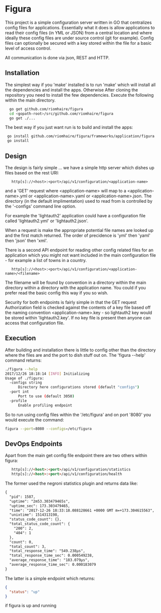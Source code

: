 # Figura

This project is a simple configuration server written in GO that centralizes config files for applications. Essentially what it does is allow applications to read their config files (in YML or JSON) from a central location and where ideally these config files are under source control (git for example). Config files can optionally be secured with a key stored within the file for a basic level of access control.

All communication is done via json, REST and HTTP.

## Installation

The simplest way if you 'make' installed is to run 'make' which will install all the dependencies and install the apps. Otherwise After cloning the repository you need to install the few dependencies. Execute the following within the main directory.

```bash
  go get github.com/riomhaire/figura
  cd <gopath-root>/src/github.com/riomhaire/figura
  go get ./...
```

The best way if you just want run is to build and install the apps:

```bash
 go install github.com/riomhaire/figura/frameworks/application/figura
 go install
```

## Design

The design is fairly simple ... we have a simple http server which dishes up files based on the rest URI:

```http
   http[s]://<host>:<port>/api/v1/configuration/<application-name>
```

and a 'GET' request where \<application-name\> will map to a \<application-name\>.yml or \<application-name\>.yaml or \<application-name\>.json. The directory (in the default implimentation) used to read from is controlled by the '-configs' command line option.

For example the 'lightauth2' application could have a configuration file called 'lightauth2.yml' or 'lightauth2.json'.

When a request is make the appropriate potential file names are looked up and the first match returned. The order of precidence is 'yml' then 'yaml' then 'json' then 'xml'.

There is a second API endpoint for reading other config related files for an application which you might not want included in the main configuration file - for example a list of towns in a country.

```http
   http[s]://<host>:<port>/api/v1/configuration/<application-name>/<filename>
```

The filename will be found by convention in a directory within the main directory within a directory with the application name. You could if you prefer read the basic config this way if you so wish. 


Security for both endpoints is fairly simple in that the GET request Authorization field is checked against the contents of a key file based off the naming convention \<application-name\>.key - so lightauth2 key would be stored within 'lightauth2.key'. If no key file is present then anyone can access that configuration file.

## Execution

After building and installation there is little to config other than the directory where the files are and the port to dish stuff out on. The 'figura --help' command returns:

```bash
./figura --help
2017/12/26 18:18:14 [INFO] Initializing
Usage of ./figura:
  -configs string
      Directory here configurations stored (default "configs")
  -port int
      Port to use (default 3050)
  -profile
      Enable profiling endpoint

```

So to run using config files within the '/etc/figura' and on port '8080' you would execute the command:

```bash
figura --port=8080 --configs=/etc/figura
```

## DevOps Endpoints

Apart from the main get config file endpoint there are two others within figura:

```html
   http[s]://<host>:<port>/api/v1/configuration/statistics
   http[s]://<host>:<port>/api/v1/configuration/health
```

The former used the negroni statistics plugin and returns data like:

```html
{
  "pid": 1587,
  "uptime": "2m53.303479465s",
  "uptime_sec": 173.303479465,
  "time": "2017-12-26 18:33:18.088128661 +0000 GMT m=+173.304615563",
  "unixtime": 1514313198,
  "status_code_count": {},
  "total_status_code_count": {
    "200": 2,
    "404": 1
  },
  "count": 0,
  "total_count": 3,
  "total_response_time": "549.238µs",
  "total_response_time_sec": 0.000549238,
  "average_response_time": "183.079µs",
  "average_response_time_sec": 0.000183079
}
```

The latter is a simple endpoint which returns:

```json
{
  "status": "up"
}
```

if figura is up and running
